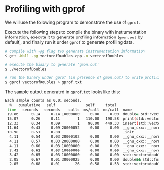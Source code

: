 # Profiling with gprof

We will use the following program to demonstrate the use of ``gprof``.



Execute the following steps to compile the binary with instrumentation information, execute it to generate profiling information (``gmon.out`` by default), and finally run it under ``gprof`` to generate profiling data.

```bash
# compile with -pg flag too generate instrumentation information
$ g++ -Wall -pg vectorofDoubles.cpp -o vectorofDoubles

# execute the binary to generate 'gmon.out'
$ ./vectorofDoubles

# run the binary under gprof (in presence of gmon.out) to write profiling data
$ gprof vectorofDoubles > gprof.txt
```

The sample output generated in ``gprof.txt`` looks like this:

```bash
Each sample counts as 0.01 seconds.
  %   cumulative   self              self     total           
 time   seconds   seconds    calls  ms/call  ms/call  name    
 19.86      0.14     0.14 10000000     0.00     0.00  double& std::vector<double, std::allocator<double> >::emplace_back<double>(double&&)
 15.07      0.26     0.11        1   110.00   190.58  print(std::vector<double, std::allocator<double> >&)
 12.33      0.34     0.09        1    90.00   449.33  insert(std::vector<double, std::allocator<double> >&)
 11.64      0.43     0.09 20000052     0.00     0.00  __gnu_cxx::__normal_iterator<double*, std::vector<double, std::allocator<double> > >::__normal_iterator(double* const&)
 10.96      0.51     0.08                             _init
  4.11      0.54     0.03 20000102     0.00     0.00  __gnu_cxx::__normal_iterator<double*, std::vector<double, std::allocator<double> > >::base() const
  4.11      0.57     0.03 20000000     0.00     0.00  __gnu_cxx::__normal_iterator<double*, std::vector<double, std::allocator<double> > >::operator*() const
  4.11      0.60     0.03 10000000     0.00     0.00  __gnu_cxx::__normal_iterator<double*, std::vector<double, std::allocator<double> > >::operator-(long) const
  3.42      0.62     0.03 10000000     0.00     0.00  __gnu_cxx::__normal_iterator<double*, std::vector<double, std::allocator<double> > >::operator++()
  3.42      0.65     0.03 10000000     0.00     0.00  std::vector<double, std::allocator<double> >::push_back(double&&)
  2.05      0.67     0.01 30000025     0.00     0.00  double&& std::forward<double>(std::remove_reference<double>::type&)
  2.05      0.68     0.01       26     0.58     0.58  std::vector<double, std::allocator<double> >::begin()
```
